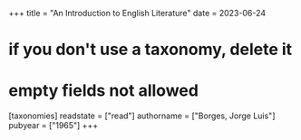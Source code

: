 +++
title = "An Introduction to English Literature"
date = 2023-06-24
# if you don't use a taxonomy, delete it
# empty fields not allowed
[taxonomies]
  readstate = ["read"]
  authorname = ["Borges, Jorge Luis"]
  pubyear = ["1965"]
+++

